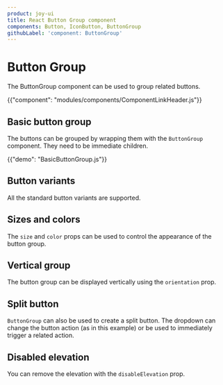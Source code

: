 ```yaml
---
product: joy-ui
title: React Button Group component
components: Button, IconButton, ButtonGroup
githubLabel: 'component: ButtonGroup'
---
```


# Button Group

<p class="description">The ButtonGroup component can be used to group related buttons.</p>

{{"component": "modules/components/ComponentLinkHeader.js"}}

## Basic button group

The buttons can be grouped by wrapping them with the `ButtonGroup` component.
They need to be immediate children.

{{"demo": "BasicButtonGroup.js"}}

## Button variants

All the standard button variants are supported.

<!-- {{"demo": "VariantButtonGroup.js"}} -->

## Sizes and colors

The `size` and `color` props can be used to control the appearance of the button group.

<!-- {{"demo": "GroupSizesColors.js"}} -->

## Vertical group

The button group can be displayed vertically using the `orientation` prop.

<!-- {{"demo": "GroupOrientation.js"}} -->

## Split button

`ButtonGroup` can also be used to create a split button. The dropdown can change the button action (as in this example) or be used to immediately trigger a related action.

<!-- {{"demo": "SplitButton.js"}} -->

## Disabled elevation

You can remove the elevation with the `disableElevation` prop.

<!-- {{"demo": "DisableElevation.js"}} -->
